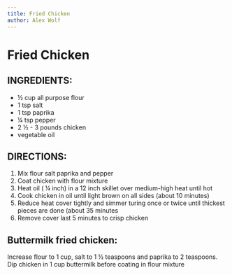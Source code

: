 ```yaml
---
title: Fried Chicken
author: Alex Wolf
---
```

# Fried Chicken

## INGREDIENTS:

* ½ cup all purpose flour
* 1 tsp salt
* 1 tsp paprika
* ¼ tsp pepper
* 2 ½ - 3 pounds chicken
* vegetable oil

## DIRECTIONS:

1.	Mix flour salt paprika and pepper
2.	Coat chicken with flour mixture
3.	Heat oil ( ¼ inch) in a 12 inch skillet over medium-high heat until hot
4.	Cook chicken in oil until light brown on all sides (about 10 minutes)
5.	Reduce heat cover tightly and simmer turing once or twice until thickest pieces are done (about 35 minutes
6.	Remove cover last 5 minutes to crisp chicken

## Buttermilk fried chicken:
Increase flour to 1 cup, salt to 1 ½ teaspoons and paprika to 2 teaspoons.  Dip chicken in 1 cup buttermilk before coating in flour mixture
